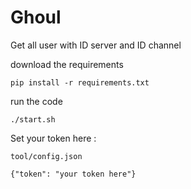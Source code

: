 # Ghoul
Get all user with ID server and ID channel

download the requirements
```
pip install -r requirements.txt
```

run the code 
```
./start.sh
```

Set your token here :
```
tool/config.json
```
```
{"token": "your token here"}
```
